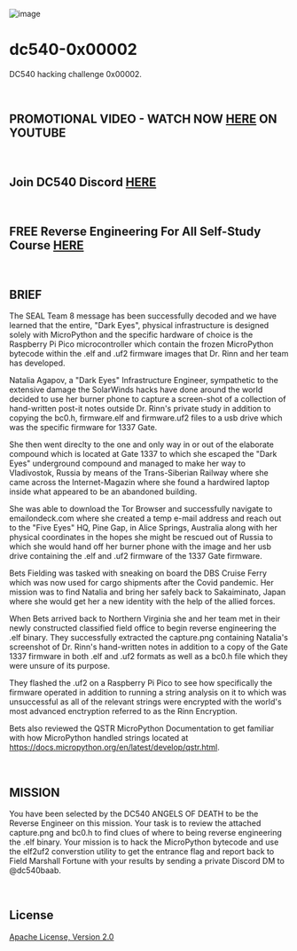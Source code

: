 ![image](https://github.com/mytechnotalent/dc540-0x00001/blob/main/DC540%20Angels%20Of%20Death.png?raw=true)

# dc540-0x00002
DC540 hacking challenge 0x00002.

<br>

## PROMOTIONAL VIDEO - WATCH NOW [HERE](https://youtu.be/YJAa4o7WXkE) ON YOUTUBE

<br>

## Join DC540 Discord [HERE](https://discord.gg/TC9V9RCr5U)

<br>

## FREE Reverse Engineering For All Self-Study Course [HERE](https://github.com/mytechnotalent/Reverse-Engineering-Tutorial)

<br>

## BRIEF
The SEAL Team 8 message has been successfully decoded and we have learned that the entire, "Dark Eyes", physical infrastructure is designed solely with MicroPython and the specific hardware of choice is the Raspberry Pi Pico microcontroller which contain the frozen MicroPython bytecode within the .elf and .uf2 firmware images that Dr. Rinn and her team has developed.

Natalia Agapov, a "Dark Eyes" Infrastructure Engineer, sympathetic to the extensive damage the SolarWinds hacks have done around the world decided to use her burner phone to capture a screen-shot of a collection of hand-written post-it notes outside Dr. Rinn's private study in addition to copying the bc0.h, firmware.elf and firmware.uf2 files to a usb drive which was the specific firmware for 1337 Gate.

She then went direclty to the one and only way in or out of the elaborate compound which is located at Gate 1337 to which she escaped the "Dark Eyes" underground compound and managed to make her way to Vladivostok, Russia by means of the Trans-Siberian Railway where she came across the Internet-Magazin where she found a hardwired laptop inside what appeared to be an abandoned building.

She was able to download the Tor Browser and successfully navigate to emailondeck.com where she created a temp e-mail address and reach out to the "Five Eyes" HQ, Pine Gap, in Alice Springs, Australia along with her physical coordinates in the hopes she might be rescued out of Russia to which she would hand off her burner phone with the image and her usb drive containing the .elf and .uf2 firmware of the 1337 Gate firmware.

Bets Fielding was tasked with sneaking on board the DBS Cruise Ferry which was now used for cargo shipments after the Covid pandemic.  Her mission was to find Natalia and bring her safely back to Sakaiminato, Japan where she would get her a new identity with the help of the allied forces.

When Bets arrived back to Northern Virginia she and her team met in their newly constructed classified field office to begin reverse engineering the .elf binary.  They successfully extracted the capture.png containing Natalia's screenshot of Dr. Rinn's hand-written notes in addition to a copy of the Gate 1337 firmware in both .elf and .uf2 formats as well as a bc0.h file which they were unsure of its purpose.

They flashed the .uf2 on a Raspberry Pi Pico to see how specifically the firmware operated in addition to running a string analysis on it to which was unsuccessful as all of the relevant strings were encrypted with the world's most advanced enctryption referred to as the Rinn Encryption.

Bets also reviewed the QSTR MicroPython Documentation to get familiar with how MicroPython handled strings located at https://docs.micropython.org/en/latest/develop/qstr.html.

<br>

## MISSION
You have been selected by the DC540 ANGELS OF DEATH to be the Reverse Engineer on this mission.  Your task is to review the attached capture.png and bc0.h to find clues of where to being reverse engineering the .elf binary.  Your mission is to hack the MicroPython bytecode and use the elf2uf2 converstion utility to get the entrance flag and report back to Field Marshall Fortune with your results by sending a private Discord DM to @dc540baab.

<br>

## License
[Apache License, Version 2.0](https://www.apache.org/licenses/LICENSE-2.0)
